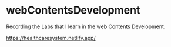 # webContentsDevelopment
Recording the Labs that I learn in the web Contents Development.

https://healthcaresystem.netlify.app/
